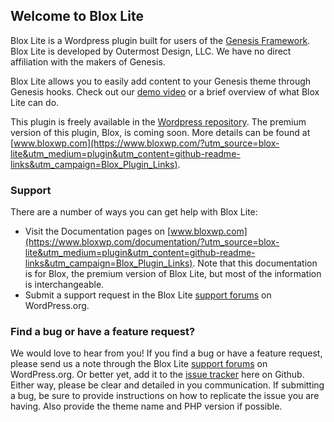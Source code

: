 ## Welcome to Blox Lite

Blox Lite is a Wordpress plugin built for users of the [Genesis Framework](http://www.studiopress.com). Blox Lite is developed by Outermost Design, LLC. We have no direct affiliation with the makers of Genesis.

Blox Lite allows you to easily add content to your Genesis theme through Genesis hooks. Check out our [demo video](https://www.youtube.com/watch?v=uPAR-GI6sxQ) or a brief overview of what Blox Lite can do.

This plugin is freely available in the [Wordpress repository](https://wordpress.org/plugins/blox-lite). The premium version of this plugin, Blox, is coming soon. More details can be found at [www.bloxwp.com](https://www.bloxwp.com/?utm_source=blox-lite&utm_medium=plugin&utm_content=github-readme-links&utm_campaign=Blox_Plugin_Links).

### Support

There are a number of ways you can get help with Blox Lite:

* Visit the Documentation pages on [www.bloxwp.com](https://www.bloxwp.com/documentation/?utm_source=blox-lite&utm_medium=plugin&utm_content=github-readme-links&utm_campaign=Blox_Plugin_Links). Note that this documentation is for Blox, the premium version of Blox Lite, but most of the information is interchangeable. 
* Submit a support request in the Blox Lite [support forums](https://wordpress.org/support/plugin/blox-lite) on WordPress.org.

### Find a bug or have a feature request?

We would love to hear from you! If you find a bug or have a feature request, please send us a note through the Blox Lite [support forums](https://wordpress.org/support/plugin/blox-lite) on WordPress.org. Or better yet, add it to the [issue tracker](https://github.com/ndiego/blox-lite/issues) here on Github. Either way, please be clear and detailed in you communication. If submitting a bug, be sure to provide instructions on how to replicate the issue you are having. Also provide the theme name and PHP version if possible. 
